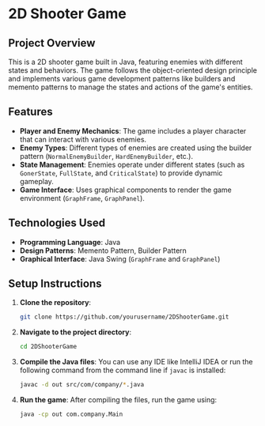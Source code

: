 # 2D Shooter Game

## Project Overview

This is a 2D shooter game built in Java, featuring enemies with different states and behaviors. The game follows the object-oriented design principle and implements various game development patterns like builders and memento patterns to manage the states and actions of the game's entities.

## Features

- **Player and Enemy Mechanics**: The game includes a player character that can interact with various enemies.
- **Enemy Types**: Different types of enemies are created using the builder pattern (`NormalEnemyBuilder`, `HardEnemyBuilder`, etc.).
- **State Management**: Enemies operate under different states (such as `GonerState`, `FullState`, and `CriticalState`) to provide dynamic gameplay.
- **Game Interface**: Uses graphical components to render the game environment (`GraphFrame`, `GraphPanel`).

## Technologies Used

- **Programming Language**: Java
- **Design Patterns**: Memento Pattern, Builder Pattern
- **Graphical Interface**: Java Swing (`GraphFrame` and `GraphPanel`)

## Setup Instructions

1. **Clone the repository**:
   ```bash
   git clone https://github.com/yourusername/2DShooterGame.git
   ```

2. **Navigate to the project directory**:
   ```bash
   cd 2DShooterGame
   ```

3. **Compile the Java files**:
   You can use any IDE like IntelliJ IDEA or run the following command from the command line if `javac` is installed:
   ```bash
   javac -d out src/com/company/*.java
   ```

4. **Run the game**:
   After compiling the files, run the game using:
   ```bash
   java -cp out com.company.Main
   ```
